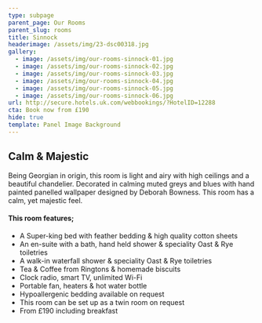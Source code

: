 ```yaml
---
type: subpage
parent_page: Our Rooms
parent_slug: rooms
title: Sinnock
headerimage: /assets/img/23-dsc00318.jpg
gallery:
  - image: /assets/img/our-rooms-sinnock-01.jpg
  - image: /assets/img/our-rooms-sinnock-02.jpg
  - image: /assets/img/our-rooms-sinnock-03.jpg
  - image: /assets/img/our-rooms-sinnock-04.jpg
  - image: /assets/img/our-rooms-sinnock-05.jpg
  - image: /assets/img/our-rooms-sinnock-06.jpg
url: http://secure.hotels.uk.com/webbookings/?HotelID=12288
cta: Book now from £190
hide: true
template: Panel Image Background
---
```

## Calm & Majestic
Being Georgian in origin, this room is light and airy with high ceilings and a beautiful chandelier. Decorated in calming muted greys and blues with hand painted panelled wallpaper designed by Deborah Bowness. This room has a calm, yet majestic feel.

#### This room features; 

* A Super-king bed with feather bedding & high quality cotton sheets
* An en-suite with a bath, hand held shower & speciality Oast & Rye toiletries 
* A walk-in waterfall shower & speciality Oast & Rye toiletries 
* Tea & Coffee from Ringtons & homemade biscuits 
* Clock radio, smart TV, unlimited Wi-Fi
* Portable fan, heaters & hot water bottle
* Hypoallergenic bedding available on request
* This room can be set up as a twin room on request
* From £190 including breakfast
